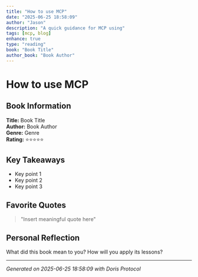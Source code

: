 ```yaml
---
title: "How to use MCP"
date: "2025-06-25 18:58:09"
author: "Jason"
description: "A quick guidance for MCP using"
tags: [mcp, blog]
enhance: true
type: "reading"
book: "Book Title"
author_book: "Book Author"
---
```


# How to use MCP

## Book Information

**Title:** Book Title  
**Author:** Book Author  
**Genre:** Genre  
**Rating:** ⭐⭐⭐⭐⭐

## Key Takeaways

- Key point 1
- Key point 2
- Key point 3

## Favorite Quotes

> "Insert meaningful quote here"

## Personal Reflection

What did this book mean to you? How will you apply its lessons?

---
*Generated on 2025-06-25 18:58:09 with Doris Protocol*